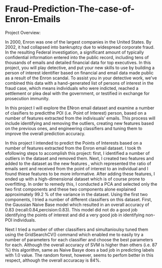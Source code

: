 # Fraud-Prediction-The-case-of-Enron-Emails
Project Overview:

In 2000, Enron was one of the largest companies in the United States. 
By 2002, it had collapsed into bankruptcy due to widespread corporate fraud. In the resulting Federal 
investigation, a significant amount of typically confidential information entered into the public record,
including tens of thousands of emails and detailed financial data for top executives. In this project, 
you will play detective, and put your new skills to use by building a person of interest identifier based 
on financial and email data made public as a result of the Enron scandal. To assist you in your detective 
work, we've combined this data with a hand-generated list of persons of interest in the fraud case, which 
means individuals who were indicted, reached a settlement or plea deal with the government, or testified 
in exchange for prosecution immunity.

In this project I will explore the ENron email dataset and examine a number of clasifiers to predictthe POI 
(i.e. Point of Interest) person, based on a number of features extracted from the indivisuals' emails. This 
process will include identifying and removing the outliers, creating new features based on the previous ones, 
and engineering classifiers and tuning them to improve the overall prediction accuracy.

In this project I intended to predict the Points of Interests based on a number of features extracted from the 
Enron email dataset. I took th efollowing steps to accomplish this project: first, I identified a number of outliers
in the dataset and removed them. Next, I created two features and added to the dataset as the new features , which
represented the ratio of emails sent and received from the point of interest to an individual and I found thiese 
features to be more informative. After adding these features, I ended up with a high-dimensional dataset which is
of course prone to overfitting. In order to remedy this, I conducted a PCA and selected only the two first components
and these two components alone explained approximately 99.2 % of the variance in the dataset. Using the first two 
components, I tried a number of different classifiers on this dataset. First, the Gaussian Naive Base model which 
resulted in an overall accuracy of 0.83 (recall:0.84,percision:0.83). This model did not do a good job identifying 
the points of interest and did a very good job in identifying non-POI individuals. 

Next I tried a number of other classifiers and simultanioulsy tuned them using the GridSearchCV() command which enabled
me to easily try a number of parameters for each classifier and choose the best parameters for each. Although the overall
accuracy of SVM is higher than others (i.e. 87 %) this algorithm, same as Naive Basye does a bad job in predicting labels
with 1.0 value. The random forest, however, seems to perfom better in this respect, although the overall accuracay is 84%. 
